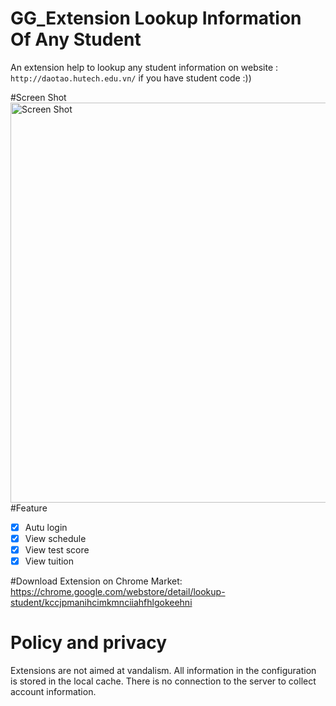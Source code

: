 # GG_Extension Lookup Information Of Any Student
An extension help to lookup any student information on website : `http://daotao.hutech.edu.vn/` if you have student code :))

#Screen Shot
<img width="640" alt="Screen Shot" src="https://user-images.githubusercontent.com/31820707/63084035-7154b880-bf74-11e9-8894-1d0b2090914c.png">
#Feature
- [x] Autu login
- [x] View schedule
- [x] View test score
- [x] View tuition

#Download Extension on Chrome Market: https://chrome.google.com/webstore/detail/lookup-student/kccjpmanihcimkmnciiahfhlgokeehni

# Policy and privacy
Extensions are not aimed at vandalism.
All information in the configuration is stored in the local cache. There is no connection to the server to collect account information.
